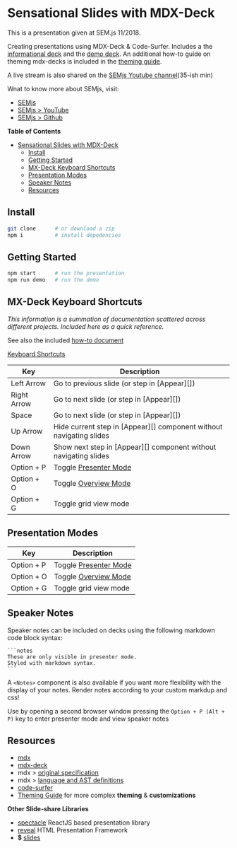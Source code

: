 # Sensational Slides with MDX-Deck

This is a presentation given at SEM.js 11/2018.

Creating presentations using MDX-Deck & Code-Surfer. Includes a the [informational deck](./deck.js) and the [demo deck](./demo.mdx). An additional how-to guide on theming mdx-decks is included in the [theming guide](./theming.md).

A live stream is also shared on the [SEMjs Youtube channel](https://youtu.be/UW6YycsYzHY?t=660)(35-ish min)

Wnat to know more about SEMjs, visit:

- [SEMjs](https://www.meetup.com/SEM-JS/)
- [SEMjs > YouTube](https://www.youtube.com/channel/UC0mZnyjQpFUfcqMtMZjorXw)
- [SEMjs > Github](https://github.com/sem-js)

**Table of Contents**

- [Sensational Slides with MDX-Deck](#sensational-slides-with-mdx-deck)
  - [Install](#install)
  - [Getting Started](#getting-started)
  - [MX-Deck Keyboard Shortcuts](#mx-deck-keyboard-shortcuts)
  - [Presentation Modes](#presentation-modes)
  - [Speaker Notes](#speaker-notes)
  - [Resources](#resources)


## Install

```bash
git clone      # or download a zip
npm i          # install depedencies
```

## Getting Started

```bash
npm start      # run the presentation
npm run demo   # run the demo
```


## MX-Deck Keyboard Shortcuts

_This information is a summation of documentation scattered across different projects. Included here as a quick reference._

See also the included [how-to document](./how-to.md)

[Keyboard Shortcuts](https://github.com/jxnblk/mdx-deck#keyboard-shortcuts)

| Key         | Description                                                         |
| ----------- | ------------------------------------------------------------------- |
| Left Arrow  | Go to previous slide (or step in [Appear][])                        |
| Right Arrow | Go to next slide (or step in [Appear][])                            |
| Space       | Go to next slide (or step in [Appear][])                            |
| Up Arrow    | Hide current step in [Appear][] component without navigating slides |
| Down Arrow  | Show next step in [Appear][] component without navigating slides    |
| Option + P  | Toggle [Presenter Mode](#presenter-mode)                            |
| Option + O  | Toggle [Overview Mode](#overview-mode)                              |
| Option + G  | Toggle grid view mode                                               |


## Presentation Modes

| Key         | Description                                                         |
| ----------- | ------------------------------------------------------------------- |
| Option + P  | Toggle [Presenter Mode](#presenter-mode)                            |
| Option + O  | Toggle [Overview Mode](#overview-mode)                              |
| Option + G  | Toggle grid view mode                                               |


## Speaker Notes

Speaker notes can be included on decks using the following markdown code block syntax:

    ```notes
    These are only visible in presenter mode.
    Styled with markdown syntax.
    ```

A `<Notes>` component is also available if you want more flexibility with the display of your notes. Render notes according to your custom markdup and css!

Use by opening a second browser window pressing the `Option + P (Alt + P)` key to enter presenter mode and view speaker notes

## Resources

- [mdx](mdx)
- [mdx-deck](mdx-deck)
- mdx > [original specification](https://spectrum.chat/thread/1021be59-2738-4511-aceb-c66921050b9a)
- mdx > [language and AST definitions](https://github.com/mdx-js/specification#specification)
- [code-surfer](code-surfer)
- [Theming Guide](./theming.md) for more complex **theming** & **customizations**

**Other Slide-share Libraries**

- [spectacle](https://github.com/FormidableLabs/spectacle) ReactJS based presentation library
- [reveal](https://github.com/hakimel/reveal.js/) HTML Presentation Framework
- 💲 [slides](https://slides.com/features)

<!-- alias for reference links -->

[mdx]: https://github.com/mdx-js/mdx
[mdx-deck]: https://github.com/jxnblk/mdx-deck
[code-surfer]: https://github.com/pomber/code-surfer

